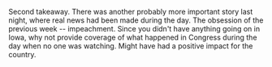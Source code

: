 Second takeaway. There was another probably more important story last night, where real news had been made during the day. The obsession of the previous week -- impeachment. Since you didn't have anything going on in Iowa, why not provide coverage of what happened in Congress during the day when no one was watching. Might have had a positive impact for the country. 
